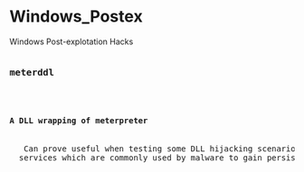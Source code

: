# Windows_Postex
Windows Post-explotation Hacks
<pre>
<h3>meterddl</h3>
   <h4>A DLL wrapping of meterpreter</h4>
   Can prove useful when testing some DLL hijacking scenarios. It can also be changed to take advantage of Windows hosted
  services which are commonly used by malware to gain persistence.
</pre>
